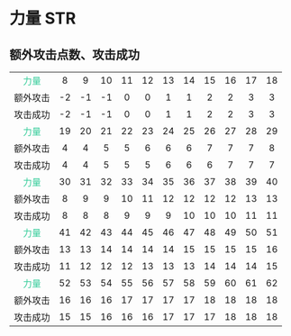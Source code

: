 # 力量 STR
## 额外攻击点数、攻击成功
|  |  |  |  |  |  |  |  |  |  |  |  |
| :--: | :--: | :--: | :--: | :--: | :--: | :--: | :--: | :--: | :--: | :--: | :--: |
| <font color=33CC99>力量</font> | 8 | 9 | 10 | 11 | 12 | 13 | 14 | 15 | 16 | 17 | 18 |
| 额外攻击 | -2 | -1 | -1 | 0 | 0 | 1 | 1 | 2 | 2 | 3 | 3 |
| 攻击成功 | -2 | -1 | -1 | 0 | 0 | 1 | 1 | 2 | 2 | 3 | 3 |
| <font color=33CC99>力量</font> | 19 | 20 | 21 | 22 | 23 | 24 | 25 | 26 | 27 | 28 | 29 |
| 额外攻击 | 4 | 4 | 5 | 5 | 6 | 6 | 6 | 7 | 7 | 7 | 8 | 
| 攻击成功 | 4 | 4 | 5 | 5 | 5 | 6 | 6 | 6 | 7 | 7 | 7 |
| <font color=33CC99>力量</font> | 30 | 31 | 32 | 33 | 34 | 35 | 36 | 37 | 38 | 39 | 40 |
| 额外攻击 | 8 | 9 | 9 | 10 | 11 | 12 | 12 | 12 | 12 | 13 | 13 |
| 攻击成功 | 8 | 8 | 8 | 9 | 9 | 9 | 10 | 10 | 10 | 11 | 11 |
| <font color=33CC99>力量</font> | 41 | 42 | 43 | 44 | 45 | 46 | 47 | 48 | 49 | 50 | 51 |
| 额外攻击 | 13 | 13 | 14 | 14 | 14 | 14 | 15 | 15 | 15 | 15 | 16 |
| 攻击成功 | 11 | 12 | 12 | 12 | 13 | 13 | 13 | 14 | 14 | 14 | 15 |
| <font color=33CC99>力量</font> | 52 | 53 | 54 | 55 | 56 | 57 | 58 | 59 | 60 | 61 | 62 |
| 额外攻击 | 16 | 16 | 16 | 17 | 17 | 17 | 17 | 18 | 18 | 18 | 18 |
| 攻击成功 | 15 | 15 | 16 | 16 | 16 | 17 | 17 | 17 | 18 | 18 | 18 |